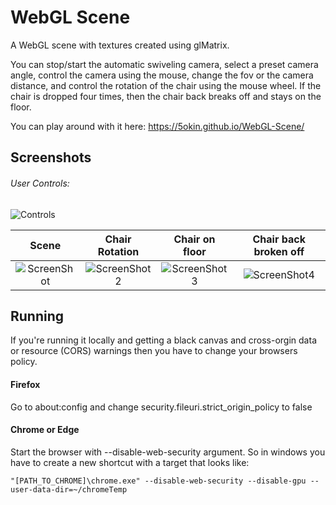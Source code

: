 # WebGL Scene

A WebGL scene with textures created using glMatrix.

You can stop/start the automatic swiveling camera, select a preset camera angle, control the camera using the mouse, change the fov or the camera distance, and control the rotation of the chair using the mouse wheel. If the chair is dropped four times, then the chair back breaks off and stays on the floor.

You can play around with it here: https://5okin.github.io/WebGL-Scene/

## Screenshots
###### User Controls:
![Controls](https://user-images.githubusercontent.com/70406237/181815573-a439e9d0-9344-4351-a38c-06d8981b0816.png)

|Scene | Chair Rotation | Chair on floor|Chair back broken off |
|:---:|:---:|:---:|:---:|
|![ScreenShot](https://user-images.githubusercontent.com/70406237/181810401-461d5980-c5ae-4c7b-8063-7c7024efa229.png)|![ScreenShot2](https://user-images.githubusercontent.com/70406237/181810972-76f3141b-3f91-4802-b9e0-a27a78f0377b.png)|![ScreenShot3](https://user-images.githubusercontent.com/70406237/181811578-9569cadb-0ad8-4b16-b29e-e7cd323b0ebd.png)|![ScreenShot4](https://user-images.githubusercontent.com/70406237/181812020-67fa886c-94f2-4034-9d43-774e57a8a150.png)|

## Running

If you're running it locally and getting a black canvas and cross-orgin data or resource (CORS) warnings then you have to change your browsers policy.

#### Firefox
Go to about:config and change security.fileuri.strict_origin_policy to false

#### Chrome or Edge
Start the browser with --disable-web-security argument.
So in windows you have to create a new shortcut with a target that looks like:
```
"[PATH_TO_CHROME]\chrome.exe" --disable-web-security --disable-gpu --user-data-dir=~/chromeTemp
```
